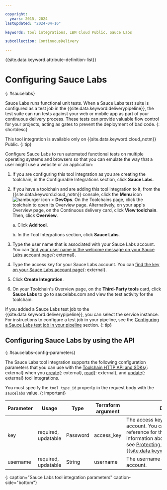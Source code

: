 ```yaml
---

copyright:
  years: 2015, 2024
lastupdated: "2024-04-16"

keywords: tool integrations, IBM Cloud Public, Sauce Labs

subcollection: ContinuousDelivery

---
```


{{site.data.keyword.attribute-definition-list}}

# Configuring Sauce Labs
{: #saucelabs}

Sauce Labs runs functional unit tests. When a Sauce Labs test suite is configured as a test job in the {{site.data.keyword.deliverypipeline}}, the test suite can run tests against your web or mobile app as part of your continuous delivery process. These tests can provide valuable flow control for your projects, acting as gates to prevent the deployment of bad code.
{: shortdesc}

This tool integration is available only on {{site.data.keyword.cloud_notm}} Public.
{: tip}

Configure Sauce Labs to run automated functional tests on multiple operating systems and browsers so that you can emulate the way that a user might use a website or an application:

1. If you are configuring this tool integration as you are creating the toolchain, in the Configurable Integrations section, click **Sauce Labs**.
1. If you have a toolchain and are adding this tool integration to it, from the {{site.data.keyword.cloud_notm}} console, click the **Menu** icon ![hamburger icon](images/icon_hamburger.svg) > **DevOps**. On the Toolchains page, click the toolchain to open its Overview page. Alternatively, on your app's Overview page, on the Continuous delivery card, click **View toolchain**. Then, click **Overview**. 

   a. Click **Add tool**.

   b. In the Tool Integrations section, click **Sauce Labs**.

1. Type the user name that is associated with your Sauce Labs account. You can [find your user name in the welcome message on your Sauce Labs account page](https://app.saucelabs.com/user-settings){: external}.
1. Type the access key for your Sauce Labs account. You can [find the key on your Sauce Labs account page](https://app.saucelabs.com/user-settings){: external}.
1. Click **Create Integration**.
1. On your Toolchain's Overview page, on the **Third-Party tools** card, click **Sauce Labs** to go to saucelabs.com and view the test activity for the toolchain.

If you added a Sauce Labs test job to the {{site.data.keyword.deliverypipeline}}, you can select the service instance. For instructions to configure a test job in your pipeline, see the [Configuring a Sauce Labs test job in your pipeline](#config_saucelabs) section.
{: tip}

## Configuring Sauce Labs by using the API
{: #saucelabs-config-parameters}

The Sauce Labs tool integration supports the following configuration parameters that you can use with the [Toolchain HTTP API and SDKs](https://cloud.ibm.com/apidocs/toolchain){: external} when you [create](https://cloud.ibm.com/apidocs/toolchain#create-tool){: external}, [read](https://cloud.ibm.com/apidocs/toolchain#get-tool-by-id){: external}, and [update](https://cloud.ibm.com/apidocs/toolchain#update-tool){: external} tool integrations.

You must specify the `tool_type_id` property in the request body with the `saucelabs` value.
{: important}

| Parameter | Usage | Type | Terraform argument | Description |
| --- | --- | --- | --- | --- |
| key | required, updatable | Password | access_key | The access key for the Sauce Labs account. You can use a toolchain secret reference for this parameter. For more information about secret references, see [Protecting your sensitive data in {{site.data.keyword.contdelivery_short}}](/docs/ContinuousDelivery?topic=ContinuousDelivery-cd_data_security#cd_secure_credentials). |
| username | required, updatable | String | username | The username of the Sauce Labs account. |
{: caption="Sauce Labs tool integration parameters" caption-side="bottom"}
